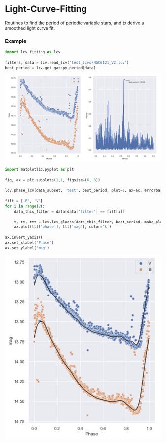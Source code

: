# Light-Curve-Fitting

Routines to find the period of periodic variable stars, and to derive a smoothed light curve fit. 

### Example

```python
import lcv_fitting as lcv 

filters, data = lcv.read_lcv('test_lcvs/NGC6121_V2.lcv')
best_period = lcv.get_gatspy_period(data)
```
![Period fit example](period-fit-example.png)

```python 
import matplotlib.pyplot as plt 

fig, ax = plt.subplots(1,1, figsize=(6, 8))

lcv.phase_lcv(data_subset, 'test', best_period, plot=1, ax=ax, errorbars=False)

filt = ['B', 'V']
for i in range(2): 
    data_this_filter = data[data['filter'] == filt[i]]
    
    t, tt, ttt = lcv.lcv_gloess(data_this_filter, best_period, make_plot=False, min_n_obs=12, max_delta_phase=0.2)
    ax.plot(ttt['phase'], ttt['mag'], color='k')
    
ax.invert_yaxis()
ax.set_xlabel('Phase')
ax.set_ylabel('mag')
```
![GLOESS fit example](gloess-fit-example.png)
